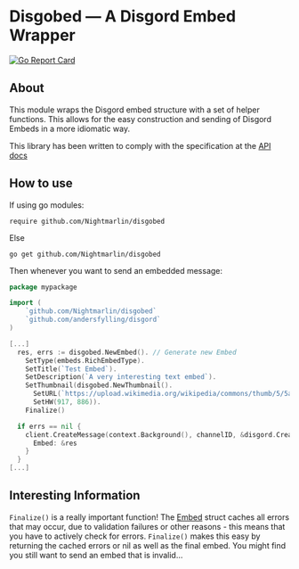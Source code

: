 # Disgobed &mdash; A Disgord Embed Wrapper

[![Go Report Card](https://goreportcard.com/badge/github.com/Nightmarlin/disgobed)](https://goreportcard.com/report/github.com/Nightmarlin/disgobed)

## About

This module wraps the Disgord embed structure with a set of helper functions.
This allows for the easy construction and sending of Disgord Embeds in a more idiomatic way.

This library has been written to comply with the specification at the
[API docs](https://discord.com/developers/docs/resources/channel#embed-object-embed-structure)

## How to use

If using go modules:

```
require github.com/Nightmarlin/disgobed
```

Else

```
go get github.com/Nightmarlin/disgobed
```

Then whenever you want to send an embedded message:

```go
package mypackage

import (
    `github.com/Nightmarlin/disgobed`
    `github.com/andersfylling/disgord`
)

[...]
  res, errs := disgobed.NewEmbed(). // Generate new Embed
    SetType(embeds.RichEmbedType).
    SetTitle(`Test Embed`).
    SetDescription(`A very interesting text embed`).
    SetThumbnail(disgobed.NewThumbnail().
      SetURL(`https://upload.wikimedia.org/wikipedia/commons/thumb/5/5a/DOM-model.svg/1024px-DOM-model.svg.png`).
      SetHW(917, 886)).
    Finalize()

  if errs == nil {
    client.CreateMessage(context.Background(), channelID, &disgord.CreateMessageParams{
      Embed: &res
    }
  }
[...]
```

## Interesting Information

`Finalize()` is a really important function! The [Embed](./embed.go) struct caches all errors that
may occur, due to validation failures or other reasons - this means that you have to actively check
for errors. `Finalize()` makes this easy by returning the cached errors or nil as well as the final
embed. You might find you still want to send an embed that is invalid…

